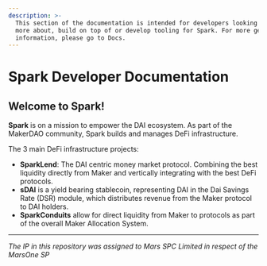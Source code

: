 ```yaml
---
description: >-
  This section of the documentation is intended for developers looking to learn
  more about, build on top of or develop tooling for Spark. For more general
  information, please go to Docs.
---
```


# Spark Developer Documentation

## **Welcome to Spark!**

**Spark** is on a mission to empower the DAI ecosystem. As part of the MakerDAO community, Spark builds and manages DeFi infrastructure.



The 3 main DeFi infrastructure projects:

* **SparkLend**: The DAI centric money market protocol. Combining the best liquidity directly from Maker and vertically integrating with the best DeFi protocols.
* **sDAI** is a yield bearing stablecoin, representing DAI in the Dai Savings Rate (DSR) module, which distributes revenue from the Maker protocol to DAI holders.
* **SparkConduits** allow for direct liquidity from Maker to protocols as part of the overall Maker Allocation System.

***

_The IP in this repository was assigned to Mars SPC Limited in respect of the MarsOne SP_
